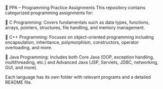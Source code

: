 📘 PPA – Programming Practice Assignments
This repository contains categorized programming assignments for:

🔹 C Programming: Covers fundamentals such as data types, functions, arrays, pointers, structures, file handling, and memory management.

🔹 C++ Programming: Focuses on object-oriented programming including encapsulation, inheritance, polymorphism, constructors, operator overloading, and more.

🔹 Java Programming: Includes both Core Java (OOP, exception handling, multithreading, etc.) and Advanced Java (JSP, Servlets, JDBC, networking, GUI, and more).

Each language has its own folder with relevant programs and a detailed README file.